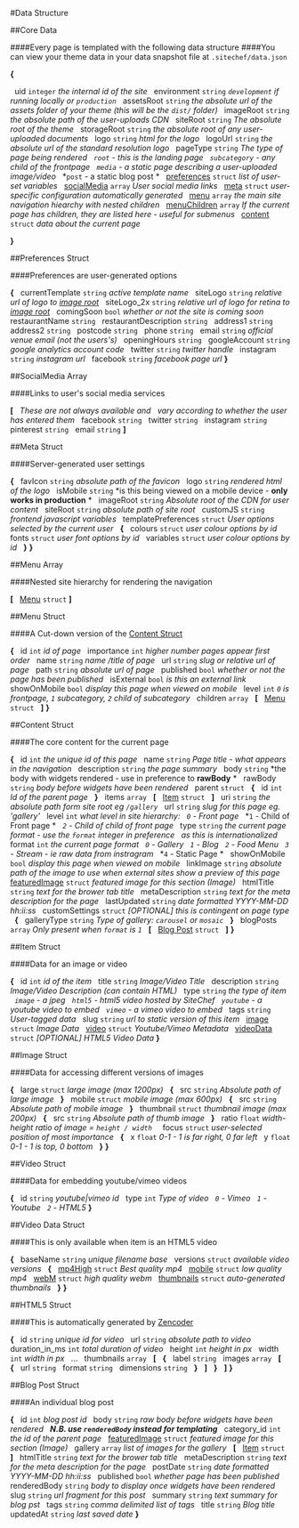#Data Structure

##Core Data

####Every page is templated with the following data structure
####You can view your theme data in your data snapshot file at `.sitechef/data.json`


**{**

&nbsp; uid `integer`            *the internal id of the site*
&nbsp; environment `string`     *`development` if running locally or `production`*
&nbsp; assetsRoot `string`      *the absolute url of the assets folder of your theme (this will be the `dist/` folder)*
&nbsp; imageRoot `string`       *the absolute path of the user-uploads CDN*<span id="image-root"></a>
&nbsp; siteRoot `string`        *The absolute root of the theme*
&nbsp; storageRoot `string`     *the absolute root of any user-uploaded documents*
&nbsp; logo `string`            *html for the logo*
&nbsp; logoUrl `string`         *the absolute url of the standard resolution logo*
&nbsp; pageType `string`        *The type of page being rendered*
&nbsp;                          *`root` - this is the landing page*
&nbsp;                          *`subcategory` - any child of the frontpage*
&nbsp;                          *`media` - a static page describing a user-uploaded image/video*
&nbsp;                          *`post` - a static blog post *
&nbsp; [preferences](#preferences-struct) `struct`     *list of user-set variables*
&nbsp; [socialMedia](#socialmedia-array) `array`     *User social media links*
&nbsp; [meta](#meta-struct) `struct`            *user-specific configuration automatically generated*
&nbsp; [menu](#menu-array) `array`              *the main site navigation hiearchy with nested children*
&nbsp; [menuChildren](#menu-array) `array`      *If the current page has children, they are listed here - useful for submenus*
&nbsp; [content](#content-struct) `struct`          *data about the current page*

**}**


##Preferences Struct

####Preferences are user-generated options

**{**
&nbsp; currentTemplate `string`       *active template name*
&nbsp; siteLogo `string`              *relative url of logo to [image root](#image-root)*
&nbsp; siteLogo_2x `string`           *relative url of logo for retina to [image root](#image-root)*
&nbsp; comingSoon `bool`              *whether or not the site is coming soon*
&nbsp; restaurantName `string`
&nbsp; restaurantDescription `string`
&nbsp; address1 `string`
&nbsp; address2 `string`
&nbsp; postcode `string`
&nbsp; phone `string`
&nbsp; email `string`                 *official venue email (not the users's)*
&nbsp; openingHours `string`
&nbsp; googleAccount `string`         *google analytics account code*
&nbsp; twitter `string`               *twitter handle*
&nbsp; instagram `string`             *instagram url*
&nbsp; facebook `string`              *facebook page url*
**}**

##SocialMedia Array

####Links to user's social media services

**[**
&nbsp;  *These are not always available and*
&nbsp;  *vary according to whether the user has entered them*
&nbsp;  facebook `string`
&nbsp;  twitter `string`
&nbsp;  instagram `string`
&nbsp;  pinterest `string`
&nbsp;  email `string`
**]**

##Meta Struct

####Server-generated user settings

**{**
&nbsp; favIcon `string`               *absolute path of the favicon*
&nbsp; logo `string`                  *rendered html of the logo*
&nbsp; isMobile `string`              *is this being viewed on a mobile device - **only works in production** *
&nbsp; imageRoot `string`             *Absolute root of the CDN for user content*
&nbsp; siteRoot `string`              *absolute path of site root*
&nbsp; customJS `string`              *frontend javascript variables*
&nbsp; templatePreferences `struct`   *User options selected by the current user*
&nbsp;    **{**
&nbsp;      colours `struct`         *user colour options by id*
&nbsp;      fonts `struct`           *user font options by id*
&nbsp;      variables `struct`       *user colour options by id*
&nbsp;    **}**
**}**

##Menu Array

####Nested site hierarchy for rendering the navigation

**[**
&nbsp;  [Menu](#menu-struct) `struct`
**]**

##Menu Struct

####A Cut-down version of the [Content Struct](#content-struct)

**{**
&nbsp;  id `int`             *id of page*
&nbsp;  importance `int`     *higher number pages appear first order*
&nbsp;  name `string`        *name /title of page*
&nbsp;  url `string`         *slug or relative url of page*
&nbsp;  path `string`        *absolute url of page*
&nbsp;  published `bool`     *whether or not the page has been published*
&nbsp;  isExternal `bool`    *is this an external link*
&nbsp;  showOnMobile `bool`  *display this page when viewed on mobile*
&nbsp;  level `int`          *`0` is frontpage, `1` subcategory, `2` child of subcategory*
&nbsp;  children `array`
&nbsp;  **[**
&nbsp;    [Menu](#menu-struct) `struct`
&nbsp;  **]**
**}**

##Content Struct

####The core content for the current page

**{**
&nbsp;  id `int`                    *the unique id of this page*
&nbsp;  name `string`               *Page title - what appears in the navigation*
&nbsp;  description `string`        *the page summary*
&nbsp;  body `string`               *the body with widgets rendered - use in preference to **rawBody** *
&nbsp;  rawBody `string`            *body before widgets have been rendered*
&nbsp;  parent `struct`
&nbsp;  **{**
&nbsp;      id `int`                *Id of the parent page*
&nbsp;  **}**
&nbsp;  items `array`
&nbsp;  **[**
&nbsp;      [Item](#item-struct) `struct`
&nbsp;  **]**
&nbsp;  uri `string`                *the absolute path form site root eg `/gallery`*
&nbsp;  url `string`                *slug for this page eg. 'gallery'*
&nbsp;  level `int`                 *what level in site hierarchy:*
&nbsp;                                  *`0` - Front page*
&nbsp;                                  *`1` - Child of Front page *
&nbsp;                                  *`2` - Child of child of front page*
&nbsp;  type `string`               *the current page format - use the `format` integer in preference*
&nbsp;                                  *as this is internationalized*
&nbsp;  format `int`                *the current page format*
&nbsp;                                  *`0` - Gallery*
&nbsp;                                  *`1` - Blog*
&nbsp;                                  *`2` - Food Menu*
&nbsp;                                  *`3` - Stream - ie raw data from instragram*
&nbsp;                                  *`4` - Static Page *
&nbsp;  showOnMobile `bool`         *display this page when viewed on mobile*
&nbsp;  linkImage `string`          *absolute path of the image to use when external sites show a preview of this page*
&nbsp;  [featuredImage](#item-struct) `struct`      *featured image for this section (Image)*
&nbsp;  htmlTitle `string`          *text for the brower tab title*
&nbsp;  metaDescription `string`    *text for the meta description for the page*
&nbsp;  lastUpdated `string`        *date formatted YYYY-MM-DD hh:ii:ss*
&nbsp;  customSettings `struct`     *[OPTIONAL] this is contingent on page type*
&nbsp;  **{**
&nbsp;      galleryType `string`    *Type of gallery: `carousel` or `mosaic`*
&nbsp;  **}**
&nbsp;  blogPosts `array`           *Only present when `format` is `1`*
&nbsp;  **[**
&nbsp;      [Blog Post](#blog-post-struct) `struct`
&nbsp;  **]**
**}**

##Item Struct

####Data for an image or video

**{**
&nbsp;  id `int`                    *id of the item*
&nbsp;  title `string`              *Image/Video Title*
&nbsp;  description `string`        *Image/Video Description (can contain HTML)*
&nbsp;  type `string`               *the type of item*
&nbsp;                              *`image`  - a jpeg*
&nbsp;                              *`html5`  - html5 video hosted by SiteChef*
&nbsp;                              *`youtube`  - a youtube video to embed*
&nbsp;                              *`vimeo`  - a vimeo video to embed*
&nbsp;  tags `string`               *User-tagged data*
&nbsp;  slug `string`               *url to static version of this item*
&nbsp;  [image](#image-struct) `struct`     *Image Data*
&nbsp;  [video](#video-struct) `struct`     *Youtube/Vimeo Metadata*
&nbsp;  [videoData](#video-data-struct) `struct`     *[OPTIONAL] HTML5 Video Data*
**}**

##Image Struct

####Data for accessing different versions of images

**{**
&nbsp;  large `struct`              *large image (max 1200px)*
&nbsp;  **{**
&nbsp;      src `string`            *Absolute path of large image*
&nbsp;  **}**
&nbsp;  mobile `struct`              *mobile image (max 600px)*
&nbsp;  **{**
&nbsp;      src `string`            *Absolute path of mobile image*
&nbsp;  **}**
&nbsp;  thumbnail `struct`          *thumbnail image (max 200px)*
&nbsp;  **{**
&nbsp;      src `string`            *Absolute path of thumb image*
&nbsp;  **}**
&nbsp;  ratio `float`               *width-height ratio of image = `height / width `*
&nbsp;  focus `struct`              *user-selected position of most importance*
&nbsp;  **{**
&nbsp;      x `float`               *0-1 - 1 is far right, 0 far left*
&nbsp;      y `float`               *0-1 - 1 is top, 0 bottom*
&nbsp;  **}**
**}**

##Video Struct

####Data for embedding youtube/vimeo videos

**{**
&nbsp;  id `string`             *youtube|vimeo id*
&nbsp;  type `int`              *Type of video*
&nbsp;                            *`0` - Vimeo*
&nbsp;                            *`1` - Youtube*
&nbsp;                            *`2` - HTML5*
**}**

##Video Data Struct

####This is only available when item is an HTML5 video

**{**
&nbsp;  baseName `string`       *unique filename base*
&nbsp;  versions `struct`       *available video versions*
&nbsp;  **{**
&nbsp;      [mp4High](#html5-struct) `struct`   *Best quality mp4*
&nbsp;      [mobile](#html5-struct) `struct`    *low quality mp4*
&nbsp;      [webM](#html5-struct) `struct`      *high quality webm*
&nbsp;      [thumbnails](#html5-struct) `struct`  *auto-generated thumbnails*
&nbsp;  **}**
**}**

##HTML5 Struct

####This is automatically generated by [Zencoder](https://app.zencoder.com/docs/api/outputs)

**{**
&nbsp;  id `string`             *unique id for video*
&nbsp;  url `string`            *absolute path to video*
&nbsp;  duration_in_ms `int`    *total duration of video*
&nbsp;  height `int`            *height in px*
&nbsp;  width `int`             *width in px*
&nbsp;  ...
&nbsp;  thumbnails `array`
&nbsp;  **[**
&nbsp;      **{**
&nbsp;        label `string`
&nbsp;        images `array`
&nbsp;          **[**
&nbsp;              **{**
&nbsp;                  url `string`
&nbsp;                  format `string`
&nbsp;                  dimensions `string`
&nbsp;              **}**
&nbsp;          **]**
&nbsp;      **}**
&nbsp;  **]**
**}**


##Blog Post Struct

####An individual blog post

**{**
&nbsp;  id `int`                    *blog post id*
&nbsp;  body `string`               *raw body before widgets have been rendered*
&nbsp;                              ***N.B. use `renderedBody` instead for templating***
&nbsp;  category_id `int`           *the id of the parent page*
&nbsp;  [featuredImage](#item-struct) `struct`      *featured image for this section (Image)*
&nbsp;  gallery `array`             *list of images for the gallery*
&nbsp;   **[**
&nbsp;      [Item](#item-struct) `struct`
&nbsp;   **]**
&nbsp;  htmlTitle `string`          *text for the brower tab title*
&nbsp;  metaDescription `string`    *text for the meta description for the page*
&nbsp;  postDate `string`           *date formatted YYYY-MM-DD hh:ii:ss*
&nbsp;  published `bool`            *whether page has been published*
&nbsp;  renderedBody `string`       *body to display once widgets have been rendered*
&nbsp;  slug `string`               *url fragment for this post*
&nbsp;  summary `string`            *text summary for blog pst*
&nbsp;  tags `string`               *comma delimited list of tags*
&nbsp;  title `string`              *Blog title*
&nbsp;  updatedAt `string`          *last saved date*
**}**



